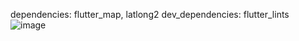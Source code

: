 dependencies: flutter_map, latlong2
dev_dependencies: flutter_lints
![image](https://github.com/Bishozit/Google_Map_App/assets/110930138/a1864f58-c25e-46c6-a30d-6a7e9f7ada7f)
